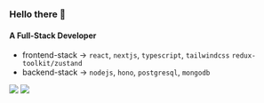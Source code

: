 ### Hello there 👋

#### A Full-Stack Developer

- frontend-stack -> `react`, `nextjs`, `typescript`, `tailwindcss` `redux-toolkit/zustand`
- backend-stack -> `nodejs`, `hono`, `postgresql`, `mongodb`

![](http://github-profile-summary-cards.vercel.app/api/cards/stats?username=yz13-env&theme=dark)
![](http://github-profile-summary-cards.vercel.app/api/cards/productive-time?username=yz13-env&theme=dark&utcOffset=5)
